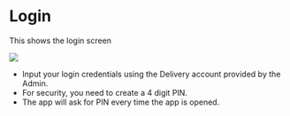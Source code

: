 # Login

This shows the login screen

![](/_media/delivery_login.jpg":zoom")

* Input your login credentials using the Delivery account provided by the Admin.
* For security, you need to create a 4 digit PIN.
* The app will ask for PIN every time the app is opened.
